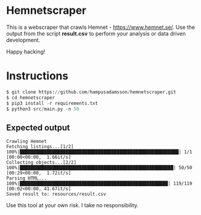 # Hemnetscraper
This is a webscraper that crawls Hemnet - https://www.hemnet.se/. 
Use the output from the script **result.csv** to perform your analysis or data driven development.

Happy hacking!

# Instructions
```python
$ git clone https://github.com/hampusadamsson/hemnetscraper.git
$ cd hemnetscraper
$ pip3 install -r requirements.txt 
$ python3 src/main.py -n 50 
```

## Expected output
```
Crawling Hemnet
Fetching listings...[1/2]
100%|███████████████████████████████████████████████████████████| 1/1 [00:00<00:00,  1.66it/s]
Collecting objects...[2/2]
100%|█████████████████████████████████████████████████████████| 50/50 [00:29<00:00,  1.72it/s]
Parsing HTML...
100%|███████████████████████████████████████████████████████| 119/119 [00:02<00:00, 41.67it/s]
Saved result to: resources/result.csv
```

Use this tool at your own risk. I take no responsibility.
